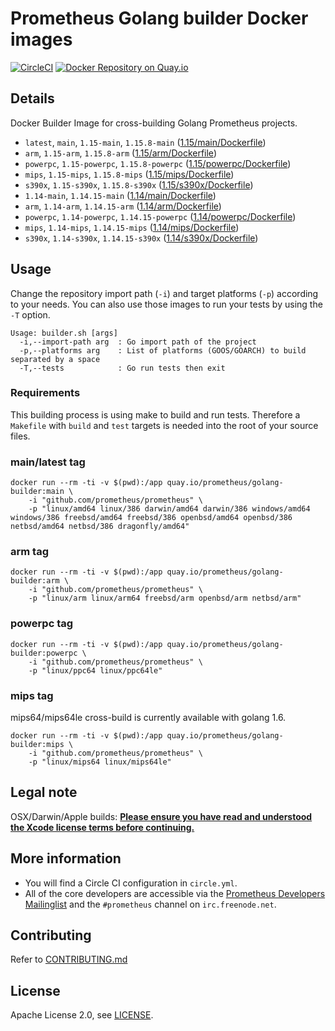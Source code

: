 # Prometheus Golang builder Docker images

[![CircleCI](https://circleci.com/gh/prometheus/golang-builder/tree/master.svg?style=shield)][circleci]
[![Docker Repository on Quay.io](https://quay.io/repository/prometheus/golang-builder/status)][quayio]

## Details

Docker Builder Image for cross-building Golang Prometheus projects.

- `latest`, `main`, `1.15-main`, `1.15.8-main` ([1.15/main/Dockerfile](1.15/main/Dockerfile))
- `arm`, `1.15-arm`, `1.15.8-arm` ([1.15/arm/Dockerfile](1.15/arm/Dockerfile))
- `powerpc`, `1.15-powerpc`, `1.15.8-powerpc` ([1.15/powerpc/Dockerfile](1.15/powerpc/Dockerfile))
- `mips`, `1.15-mips`, `1.15.8-mips` ([1.15/mips/Dockerfile](1.15/mips/Dockerfile))
- `s390x`, `1.15-s390x`, `1.15.8-s390x` ([1.15/s390x/Dockerfile](1.15/s390x/Dockerfile))
- `1.14-main`, `1.14.15-main` ([1.14/main/Dockerfile](1.14/main/Dockerfile))
- `arm`, `1.14-arm`, `1.14.15-arm` ([1.14/arm/Dockerfile](1.14/arm/Dockerfile))
- `powerpc`, `1.14-powerpc`, `1.14.15-powerpc` ([1.14/powerpc/Dockerfile](1.14/powerpc/Dockerfile))
- `mips`, `1.14-mips`, `1.14.15-mips` ([1.14/mips/Dockerfile](1.14/mips/Dockerfile))
- `s390x`, `1.14-s390x`, `1.14.15-s390x` ([1.14/s390x/Dockerfile](1.14/s390x/Dockerfile))

## Usage

Change the repository import path (`-i`) and target platforms (`-p`) according to your needs.
You can also use those images to run your tests by using the `-T` option.

```
Usage: builder.sh [args]
  -i,--import-path arg  : Go import path of the project
  -p,--platforms arg    : List of platforms (GOOS/GOARCH) to build separated by a space
  -T,--tests            : Go run tests then exit
```

### Requirements

This building process is using make to build and run tests.
Therefore a `Makefile` with `build` and `test` targets is needed into the root of your source files.

### main/latest tag

```
docker run --rm -ti -v $(pwd):/app quay.io/prometheus/golang-builder:main \
    -i "github.com/prometheus/prometheus" \
    -p "linux/amd64 linux/386 darwin/amd64 darwin/386 windows/amd64 windows/386 freebsd/amd64 freebsd/386 openbsd/amd64 openbsd/386 netbsd/amd64 netbsd/386 dragonfly/amd64"
```

### arm tag

```
docker run --rm -ti -v $(pwd):/app quay.io/prometheus/golang-builder:arm \
    -i "github.com/prometheus/prometheus" \
    -p "linux/arm linux/arm64 freebsd/arm openbsd/arm netbsd/arm"
```

### powerpc tag

```
docker run --rm -ti -v $(pwd):/app quay.io/prometheus/golang-builder:powerpc \
    -i "github.com/prometheus/prometheus" \
    -p "linux/ppc64 linux/ppc64le"
```

### mips tag

mips64/mips64le cross-build is currently available with golang 1.6.

```
docker run --rm -ti -v $(pwd):/app quay.io/prometheus/golang-builder:mips \
    -i "github.com/prometheus/prometheus" \
    -p "linux/mips64 linux/mips64le"
```

## Legal note

OSX/Darwin/Apple builds:
**[Please ensure you have read and understood the Xcode license
   terms before continuing.](https://www.apple.com/legal/sla/docs/xcode.pdf)**

## More information

  * You will find a Circle CI configuration in `circle.yml`.
  * All of the core developers are accessible via the [Prometheus Developers Mailinglist](https://groups.google.com/forum/?fromgroups#!forum/prometheus-developers) and the `#prometheus` channel on `irc.freenode.net`.

## Contributing

Refer to [CONTRIBUTING.md](CONTRIBUTING.md)

## License

Apache License 2.0, see [LICENSE](LICENSE).

[quayio]: https://quay.io/repository/prometheus/golang-builder
[circleci]: https://circleci.com/gh/prometheus/golang-builder

